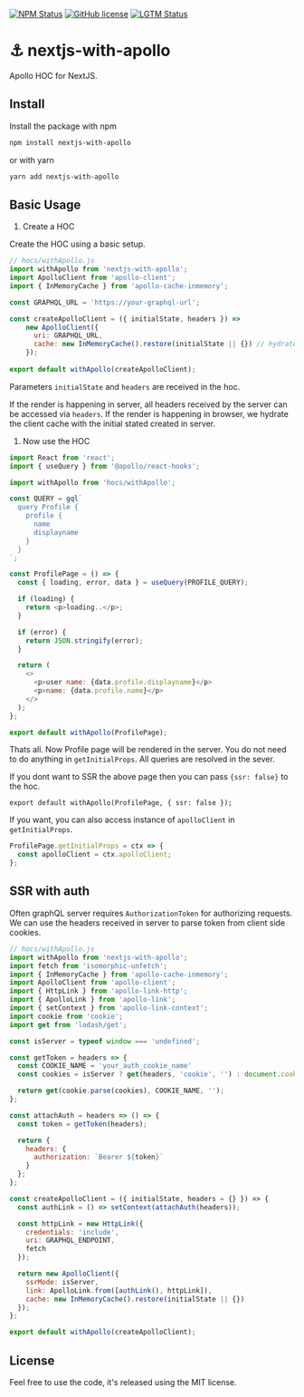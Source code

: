 [![NPM Status][npm-image]][npm-url]
[![GitHub license][license-image]][license-url]
[![LGTM Status][lgtm-image]][lgtm-url]

# ⚓ nextjs-with-apollo
Apollo HOC for NextJS.


## Install

Install the package with npm

```sh
npm install nextjs-with-apollo
```

or with yarn

```sh
yarn add nextjs-with-apollo
```

## Basic Usage

1. Create a HOC 

Create the HOC using a basic setup.

```js
// hocs/withApollo.js
import withApollo from 'nextjs-with-apollo';
import ApolloClient from 'apollo-client';
import { InMemoryCache } from 'apollo-cache-inmemory';

const GRAPHQL_URL = 'https://your-graphql-url';

const createApolloClient = ({ initialState, headers }) =>
    new ApolloClient({
      uri: GRAPHQL_URL,
      cache: new InMemoryCache().restore(initialState || {}) // hydrate cache
    });
    
export default withApollo(createApolloClient);
```
Parameters `initialState` and `headers` are received in the hoc. 

If the render is happening in server, all headers received by the server can be accessed via `headers`.
If the render is happening in browser, we hydrate the client cache with the initial stated created in server.

1. Now use the HOC

```js
import React from 'react';
import { useQuery } from '@apollo/react-hooks';

import withApollo from 'hocs/withApollo';

const QUERY = gql`
  query Profile {
    profile {
      name
      displayname
    }
  }
`;

const ProfilePage = () => {
  const { loading, error, data } = useQuery(PROFILE_QUERY);

  if (loading) {
    return <p>loading..</p>;
  }

  if (error) {
    return JSON.stringify(error);
  }

  return (
    <>
      <p>user name: {data.profile.displayname}</p>
      <p>name: {data.profile.name}</p>
    </>
  );
};

export default withApollo(ProfilePage);

```

Thats all. Now Profile page will be rendered in the server. You do not need to do anything in `getInitialProps`. All queries are resolved in the sever.

If you dont want to SSR the above page then you can pass `{ssr: false}` to the hoc.

```
export default withApollo(ProfilePage, { ssr: false });
```

If you want, you can also access instance of `apolloClient` in `getInitialProps`.

```js
ProfilePage.getInitialProps = ctx => {
  const apolloClient = ctx.apolloClient;
};
```

## SSR with auth

Often graphQL server requires `AuthorizationToken` for authorizing requests. We can use the headers received in server to parse token from client side cookies.

```js
// hocs/withApollo.js
import withApollo from 'nextjs-with-apollo';
import fetch from 'isomorphic-unfetch';
import { InMemoryCache } from 'apollo-cache-inmemory';
import ApolloClient from 'apollo-client';
import { HttpLink } from 'apollo-link-http';
import { ApolloLink } from 'apollo-link';
import { setContext } from 'apollo-link-context';
import cookie from 'cookie';
import get from 'lodash/get';

const isServer = typeof window === 'undefined';

const getToken = headers => {
  const COOKIE_NAME = 'your_auth_cookie_name'
  const cookies = isServer ? get(headers, 'cookie', '') : document.cookie;

  return get(cookie.parse(cookies), COOKIE_NAME, '');
};

const attachAuth = headers => () => {
  const token = getToken(headers);

  return {
    headers: {
      authorization: `Bearer ${token}`
    }
  };
};

const createApolloClient = ({ initialState, headers = {} }) => {
  const authLink = () => setContext(attachAuth(headers));

  const httpLink = new HttpLink({
    credentials: 'include',
    uri: GRAPHQL_ENDPOINT,
    fetch
  });

  return new ApolloClient({
    ssrMode: isServer,
    link: ApolloLink.from([authLink(), httpLink]),
    cache: new InMemoryCache().restore(initialState || {})
  });
};

export default withApollo(createApolloClient);
```

## License
Feel free to use the code, it's released using the MIT license.

[npm-image]:https://img.shields.io/npm/v/nextjs-with-apollo.svg
[npm-url]:https://www.npmjs.com/package/nextjs-with-apollo
[license-image]:https://img.shields.io/github/license/adikari/nextjs-with-apollo.svg
[license-url]:https://github.com/adikari/nextjs-with-apollo/blob/master/LICENSE

[lgtm-image]:https://img.shields.io/lgtm/grade/javascript/g/adikari/nextjs-with-apollo.svg?logo=lgtm&logoWidth=18
[lgtm-url]:https://lgtm.com/projects/g/adikari/nextjs-with-apollo/context:javascript
